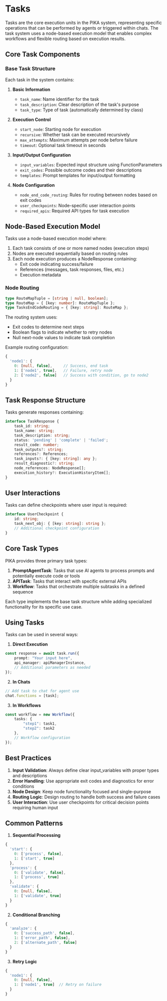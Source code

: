 # Tasks

Tasks are the core execution units in the PIKA system, representing specific operations that can be performed by agents or triggered within chats. The task system uses a node-based execution model that enables complex workflows and flexible routing based on execution results.

## Core Task Components

### Base Task Structure
Each task in the system contains:

1. **Basic Information**
   - `task_name`: Name identifier for the task
   - `task_description`: Clear description of the task's purpose
   - `task_type`: Type of task (automatically determined by class)

2. **Execution Control**
   - `start_node`: Starting node for execution
   - `recursive`: Whether task can be executed recursively
   - `max_attempts`: Maximum attempts per node before failure
   - `timeout`: Optional task timeout in seconds

3. **Input/Output Configuration**
   - `input_variables`: Expected input structure using FunctionParameters
   - `exit_codes`: Possible outcome codes and their descriptions
   - `templates`: Prompt templates for input/output formatting

4. **Node Configuration**
   - `node_end_code_routing`: Rules for routing between nodes based on exit codes
   - `user_checkpoints`: Node-specific user interaction points
   - `required_apis`: Required API types for task execution

## Node-Based Execution Model

Tasks use a node-based execution model where:

1. Each task consists of one or more named nodes (execution steps)
2. Nodes are executed sequentially based on routing rules
3. Each node execution produces a NodeResponse containing:
   - Exit code indicating success/failure
   - References (messages, task responses, files, etc.)
   - Execution metadata

### Node Routing
```typescript
type RouteMapTuple = [string | null, boolean];
type RouteMap = { [key: number]: RouteMapTuple };
type TasksEndCodeRouting = { [key: string]: RouteMap };
```

The routing system uses:
- Exit codes to determine next steps
- Boolean flags to indicate whether to retry nodes
- Null next-node values to indicate task completion

Example routing configuration:
```typescript
{
  'node1': {
    0: [null, false],     // Success, end task
    1: ['node1', true],   // Failure, retry node
    2: ['node2', false]   // Success with condition, go to node2
  }
}
```

## Task Response Structure

Tasks generate responses containing:
```typescript
interface TaskResponse {
    task_id: string;
    task_name: string;
    task_description: string;
    status: 'pending' | 'complete' | 'failed';
    result_code: number;
    task_outputs?: string;
    references?: References;
    task_inputs?: { [key: string]: any };
    result_diagnostic?: string;
    node_references: NodeResponse[];
    execution_history?: ExecutionHistoryItem[];
}
```

## User Interactions

Tasks can define checkpoints where user input is required:
```typescript
interface UserCheckpoint {
    id: string;
    task_next_obj: { [key: string]: string };
    // Additional checkpoint configuration
}
```

## Core Task Types

PIKA provides three primary task types:

1. **PromptAgentTask**: Tasks that use AI agents to process prompts and potentially execute code or tools
2. **APITask**: Tasks that interact with specific external APIs
3. **Workflow**: Tasks that orchestrate multiple subtasks in a defined sequence

Each type implements the base task structure while adding specialized functionality for its specific use case.

## Using Tasks

Tasks can be used in several ways:

1. **Direct Execution**
```typescript
const response = await task.run({
    prompt: "Your input here",
    api_manager: apiManagerInstance,
    // Additional parameters as needed
});
```

2. **In Chats**
```typescript
// Add task to chat for agent use
chat.functions = [task];
```

3. **In Workflows**
```typescript
const workflow = new Workflow({
    tasks: {
        "step1": task1,
        "step2": task2
    },
    // Workflow configuration
});
```

## Best Practices

1. **Input Validation**: Always define clear input_variables with proper types and descriptions
2. **Error Handling**: Use appropriate exit codes and diagnostics for error conditions
3. **Node Design**: Keep node functionality focused and single-purpose
4. **Routing Logic**: Design routing to handle both success and failure cases
5. **User Interaction**: Use user checkpoints for critical decision points requiring human input

## Common Patterns

1. **Sequential Processing**
```typescript
{
  'start': {
    0: ['process', false],
    1: ['start', true]
  },
  'process': {
    0: ['validate', false],
    1: ['process', true]
  },
  'validate': {
    0: [null, false],
    1: ['validate', true]
  }
}
```

2. **Conditional Branching**
```typescript
{
  'analyze': {
    0: ['success_path', false],
    1: ['error_path', false],
    2: ['alternate_path', false]
  }
}
```

3. **Retry Logic**
```typescript
{
  'node1': {
    0: [null, false],
    1: ['node1', true]  // Retry on failure
  }
}
```